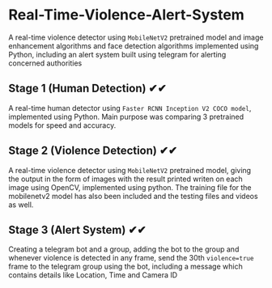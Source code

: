 # Real-Time-Violence-Alert-System
A real-time violence detector using `MobileNetV2` pretrained model and image enhancement algorithms and face detection algorithms implemented using Python, including an alert system built using telegram for alerting concerned authorities

## Stage 1 (Human Detection) ✔✔
A real-time human detector using `Faster RCNN Inception V2 COCO model`, implemented using Python. Main purpose was comparing 3 pretrained models for speed and accuracy.

## Stage 2 (Violence Detection) ✔✔
A real-time violence detector using `MobileNetV2` pretrained model, giving the output in the form of images with the result printed writen on each image using OpenCV, implemented using python. The training file for the mobilenetv2 model has also been included and the testing files and videos as well.

## Stage 3 (Alert System) ✔✔
Creating a telegram bot and a group, adding the bot to the group and whenever violence is detected in any frame, send the 30th `violence=true` frame to the telegram group using the bot, including a message which contains details like Location, Time and Camera ID
